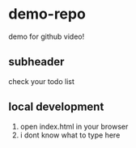 # demo-repo
demo for github video!

## subheader
check your todo list

## local development

1. open index.html in your browser
2. i dont know what to type here
